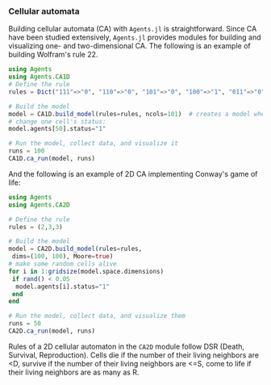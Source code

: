 ### Cellular automata

Building cellular automata (CA) with `Agents.jl` is straightforward. Since CA have been studied extensively,  `Agents.jl` provides modules for building and visualizing one- and two-dimensional CA. The following is an example of building Wolfram's rule 22.

```julia
using Agents
using Agents.CA1D
# Define the rule
rules = Dict("111"=>"0", "110"=>"0", "101"=>"0", "100"=>"1", "011"=>"0", "010"=>"1", "001"=>"1", "000"=>"0")  # rule 22

# Build the model
model = CA1D.build_model(rules=rules, ncols=101)  # creates a model where all columns are "0"
# change one cell's status:
model.agents[50].status="1"

# Run the model, collect data, and visualize it 
runs = 100
CA1D.ca_run(model, runs)
```

And the following is an example of 2D CA implementing Conway's game of life:

```julia
using Agents
using Agents.CA2D

# Define the rule
rules = (2,3,3)

# Build the model
model = CA2D.build_model(rules=rules, 
 dims=(100, 100), Moore=true)
# make some random cells alive
for i in 1:gridsize(model.space.dimensions)
 if rand() < 0.05
  model.agents[i].status="1"
 end
end

# Run the model, collect data, and visualize them 
runs = 50
CA2D.ca_run(model, runs)
```

Rules of a 2D cellular automaton in the `CA2D` module follow DSR (Death, Survival, Reproduction). Cells die if the number of their living neighbors are <D, survive if the number of their living neighbors are <=S, come to life if their living neighbors are as many as R.